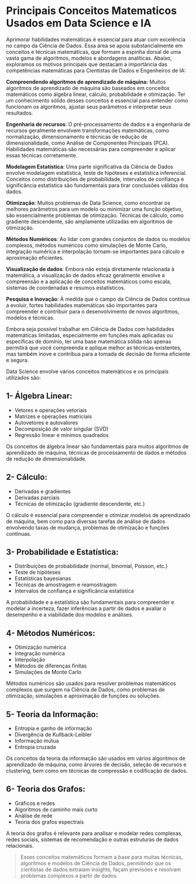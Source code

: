 # Principais Conceitos Matematicos Usados em Data Science e IA

Aprimorar habilidades matemáticas é essencial para atuar com excelência no campo da Ciência de Dados. Essa área se apoia substancialmente em conceitos e técnicas matemáticas, que formam a espinha dorsal de uma vasta gama de algoritmos, modelos e abordagens analíticas. Abaixo, exploramos os motivos principais que destacam a importância das competências matemáticas para Cientistas de Dados e Engenheiros de IA:

**Compreendendo algoritmos de aprendizado de máquina:**
Muitos algoritmos de aprendizado de máquina são baseados em conceitos matemáticos como álgebra linear, cálculo, probabilidade e otimização. Ter um conhecimento sólido desses conceitos é essencial para entender como funcionam os algoritmos, ajustar seus parâmetros e interpretar seus resultados.

**Engenharia de recursos**: O pré-processamento de dados e a engenharia de recursos geralmente envolvem transformações matemáticas, como normalização, dimensionamento e técnicas de redução de dimensionalidade, como Análise de Componentes Principais (PCA). Habilidades matemáticas são necessárias para compreender e aplicar essas técnicas corretamente.

**Modelagem Estatística**: Uma parte significativa da Ciência de Dados envolve modelagem estatística, teste de hipóteses e estatística inferencial. Conceitos como distribuições de probabilidade, intervalos de confiança e significância estatística são fundamentais para tirar conclusões válidas dos dados.

**Otimização**: Muitos problemas de Data Science, como encontrar os melhores parâmetros para um modelo ou minimizar uma função objetivo, são essencialmente problemas de otimização. Técnicas de cálculo, como gradiente descendente, são amplamente utilizadas em algoritmos de otimização.

**Métodos Numéricos**: Ao lidar com grandes conjuntos de dados ou modelos complexos, métodos numéricos como simulações de Monte Carlo, integração numérica e interpolação tornam-se importantes para cálculo e aproximação eficientes.

**Visualização de dados**: Embora não esteja diretamente relacionada à matemática, a visualização de dados eficaz geralmente envolve a compreensão e a aplicação de conceitos matemáticos como escala, sistemas de coordenadas e resumos estatísticos.

**Pesquisa e Inovação**: À medida que o campo da Ciência de Dados continua a evoluir, fortes habilidades matemáticas são importantes para compreender e contribuir para o desenvolvimento de novos algoritmos, modelos e técnicas.

Embora seja possível trabalhar em Ciência de Dados com habilidades matemáticas limitadas, especialmente em funções mais aplicadas ou específicas de domínio, ter uma base matemática sólida não apenas permitirá que você compreenda e aplique melhor as técnicas existentes, mas também inove e contribua para a tomada de decisão de forma eficiente e segura.

Data Science envolve vários conceitos matemáticos e os principais utilizados são:

## 1- Álgebra Linear:
- Vetores e operações vetoriais
- Matrizes e operações matriciais
- Autovetores e autovalores
- Decomposição de valor singular (SVD)
- Regressão linear e mínimos quadrados

Os conceitos de álgebra linear são fundamentais para muitos algoritmos de aprendizado de máquina, técnicas de processamento de dados e métodos de redução de dimensionalidade.

## 2- Cálculo:
- Derivadas e gradientes
- Derivadas parciais
- Técnicas de otimização (gradiente descendente, etc.)

O cálculo é essencial para compreender e otimizar modelos de aprendizado de máquina, bem como para diversas tarefas de análise de dados envolvendo taxas de mudança, problemas de otimização e funções contínuas.

## 3- Probabilidade e Estatística:
- Distribuições de probabilidade (normal, binomial, Poisson, etc.)
- Teste de hipóteses
- Estatísticas bayesianas
- Técnicas de amostragem e reamostragem
- Intervalos de confiança e significância estatística

A probabilidade e a estatística são fundamentais para compreender e modelar a incerteza, fazer inferências a partir de dados e avaliar o desempenho e a viabilidade dos modelos e análises.

## 4- Métodos Numéricos:
- Otimização numérica
- Integração numérica
- Interpolação
- Métodos de diferenças finitas
- Simulações de Monte Carlo

Métodos numéricos são usados para resolver problemas matemáticos complexos que surgem na Ciência de Dados, como problemas de otimização, simulações e aproximação de funções ou soluções.

## 5- Teoria da Informação:
- Entropia e ganho de informação
- Divergência de Kullback-Leibler
- Informação mútua
- Entropia cruzada

Os conceitos da teoria da informação são usados em vários algoritmos de aprendizado de máquina, como árvores de decisão, seleção de recursos e clustering, bem como em técnicas de compressão e codificação de dados.

## 6- Teoria dos Grafos:
- Gráficos e redes
- Algoritmos de caminho mais curto
- Análise de rede
- Teoria dos grafos espectrais

A teoria dos grafos é relevante para analisar e modelar redes complexas, redes sociais, sistemas de recomendação e outras estruturas de dados relacionais.

> Esses conceitos matemáticos formam a base para muitas técnicas, algoritmos e modelos de Ciência de Dados, permitindo que os cientistas de dados extraiam insights, façam previsões e resolvam problemas complexos a partir de dados.

